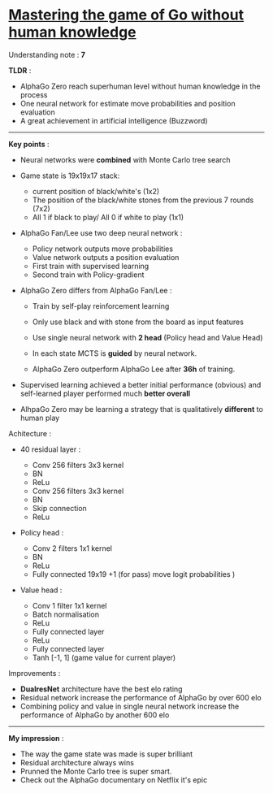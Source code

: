 # [Mastering the game of Go without human knowledge](https://deepmind.com/documents/119/agz_unformatted_nature.pdf)

Understanding note : **7**

**TLDR** :

- AlphaGo Zero reach superhuman level without human knowledge in the process
- One neural network for estimate move probabilities and position evaluation
- A great achievement in artificial intelligence (Buzzword)

---

**Key points** :

- Neural networks were **combined** with Monte Carlo tree search 

- Game state is 19x19x17 stack:
	- current position of black/white's (1x2)
	- The position of the black/white stones from the previous 7 rounds (7x2) 
	- All 1 if black to play/ All 0 if white to play (1x1) 

- AlphaGo Fan/Lee use two deep neural network :
	- Policy network outputs move probabilities
	- Value network outputs a position evaluation
	- First train with supervised learning 
	- Second train with Policy-gradient

- AlphaGo Zero differs from AlphaGo Fan/Lee :

	- Train by self-play reinforcement learning
	- Only use black and with stone from the board as input features
	- Use single neural network with **2 head** (Policy head and Value Head)

	- In each state MCTS is **guided** by neural network.
	- AlphaGo Zero outperform AlphaGo Lee after **36h** of training.

- Supervised learning achieved a better initial performance (obvious) and
self-learned player performed much **better overall**

- AlhpaGo Zero may be learning a strategy that is qualitatively **different** to human play

Achitecture : 

- 40 residual layer  : 
	- Conv 256 filters  3x3 kernel 
	- BN 
	- ReLu 
	- Conv 256 filters  3x3 kernel 
	- BN 
	- Skip connection 
	- ReLu

- Policy head :

	- Conv 2 filters 1x1 kernel 
	- BN 
	- ReLu 
	- Fully connected 19x19 +1 (for pass) move logit probabilities )

- Value head : 
	- Conv 1 filter 1x1 kernel
	- Batch normalisation
	- ReLu
	- Fully connected layer
	- ReLu
	- Fully connected layer
	- Tanh [-1, 1] (game value for current player)

Improvements :

- **DualresNet** architecture have the best elo rating
- Residual network increase the performance of AlphaGo by over 600 elo
- Combining policy and value in single neural network increase the performance of AlphaGo by another 600 elo



---
**My impression** :

- The way the game state was made is super brilliant
- Residual architecture always wins
- Prunned the Monte Carlo tree is super smart.
- Check out the AlphaGo documentary on Netflix it's epic
